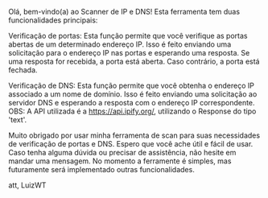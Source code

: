 Olá, bem-vindo(a) ao Scanner de IP e DNS! Esta ferramenta tem duas funcionalidades principais:

Verificação de portas: Esta função permite que você verifique as portas abertas de um determinado endereço IP. Isso é feito enviando uma solicitação para o endereço IP nas portas e esperando uma resposta. Se uma resposta for recebida, a porta está aberta. Caso contrário, a porta está fechada.

Verificação de DNS: Esta função permite que você obtenha o endereço IP associado a um nome de domínio. Isso é feito enviando uma solicitação ao servidor DNS e esperando a resposta com o endereço IP correspondente. 
OBS: A API utilizada é a https://api.ipify.org/, utilizando o Response do tipo 'text'.

Muito obrigado por usar minha ferramenta de scan para suas necessidades de verificação de portas e DNS. Espero que você ache útil e fácil de usar. Caso tenha alguma dúvida ou precisar de assistência, não hesite em mandar uma mensagem.
No momento a ferramente é simples, mas futuramente será implementado outras funcionalidades.

att, LuizWT
